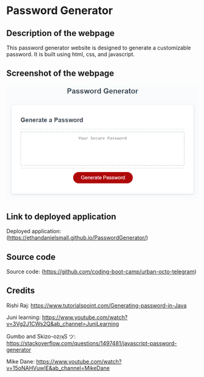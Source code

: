 # Password Generator

## Description of the webpage

This password generator website is designed to generate a customizable password. It is built using html, css, and javascript.

## Screenshot of the webpage

![screenshot of the webpage](https://github.com/ethandanielsmall/PasswordGenerator/blob/main/Assets/03-javascript-homework-demo.png?raw=true)

## Link to deployed application

Deployed application: (https://ethandanielsmall.github.io/PasswordGenerator/)

## Source code

Source code: (https://github.com/coding-boot-camp/urban-octo-telegram)

## Credits
Rishi Raj: https://www.tutorialspoint.com/Generating-password-in-Java

Juni learning: https://www.youtube.com/watch?v=3Vg2J1CWs2Q&ab_channel=JuniLearning

Gumbo and Skizo-ozᴉʞS ツ: https://stackoverflow.com/questions/1497481/javascript-password-generator

Mike Dane: https://www.youtube.com/watch?v=15oNAHVuwIE&ab_channel=MikeDane
